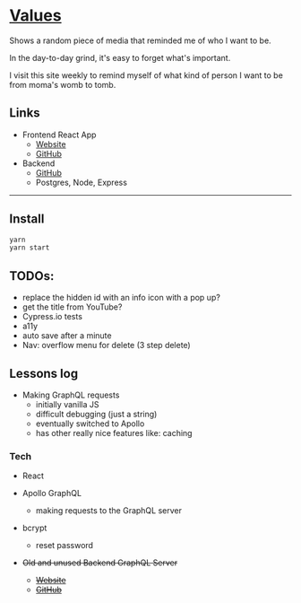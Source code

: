 # [Values](https://fullchee-values.netlify.com/)

Shows a random piece of media that reminded me of who I want to be.

In the day-to-day grind, it's easy to forget what's important.

I visit this site weekly to remind myself of what kind of person I want to be from moma's womb to tomb.

## Links

- Frontend React App
  - [Website](https://fullchee-values.netlify.com/)
  - [GitHub](https://github.com/Fullchee/values-client)
- Backend
  - [GitHub](https://github.com/Fullchee/reminders-backend)
  - Postgres, Node, Express

---

## Install

```bash
yarn
yarn start
```

## TODOs:

- replace the hidden id with an info icon with a pop up?
- get the title from YouTube?
- Cypress.io tests
- a11y
- auto save after a minute
- Nav: overflow menu for delete (3 step delete)

## Lessons log

- Making GraphQL requests
  - initially vanilla JS
  - difficult debugging (just a string)
  - eventually switched to Apollo
  - has other really nice features like: caching

### Tech

- React
- Apollo GraphQL
  - making requests to the GraphQL server
- bcrypt
  - reset password


- ~~Old and unused Backend GraphQL Server~~
  - ~~[Website](https://fullchee-values-backend.herokuapp.com/)~~
  - ~~[GitHub](https://github.com/Fullchee/values-backend)~~


